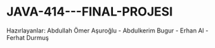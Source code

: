 # JAVA-414---FINAL-PROJESI
Hazırlayanlar: Abdullah Ömer Aşuroğlu - Abdulkerim Bugur - Erhan Al - Ferhat Durmuş

